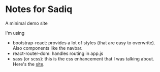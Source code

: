 # Notes for Sadiq
A minimal demo site

I'm using
- bootstrap-react: provides a lot of styles (that are easy to overwrite). Also components like the navbar.
- react-router-dom: handles routing in app.js
- sass (or scss): this is the css enhancement that I was talking about. Here's the [site](https://sass-lang.com/).

